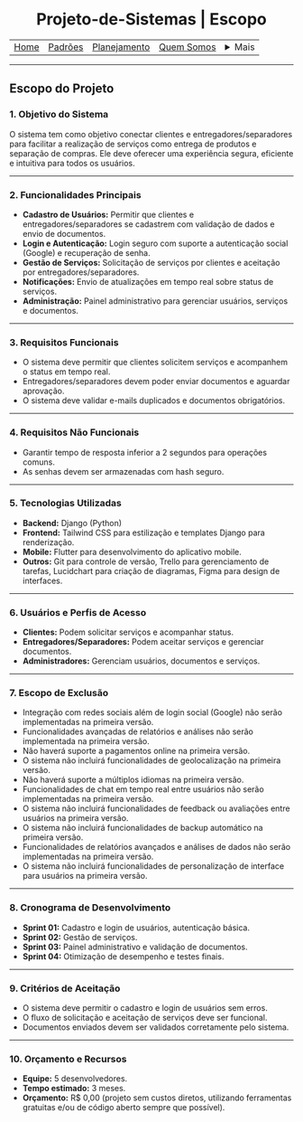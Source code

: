 <h1 align="center"> Projeto-de-Sistemas | Escopo</h1>

<table align="center">
    <tr>
        <td><a href="../README.md">Home</a></td>
        <td><a href="defaults.md">Padrões</a></td>
        <td><a href="plan.md">Planejamento</a></td>
        <td><a href="us.md">Quem Somos</a></td>
        <td>
            <details style="position: relative;">
                <summary>Mais</summary>
                <ul style="position: absolute; background: transparent;">
                    <li><a href="contact.md">Contato</a></li>
                    <li><a href="sup.md">Suporte</a></li>
                    <li><a href="faq.md">FAQ</a></li>
                </ul>
            </details>
        </td>
    </tr>
</table>

<hr>

## Escopo do Projeto

### **1. Objetivo do Sistema**
O sistema tem como objetivo conectar clientes e entregadores/separadores para facilitar a realização de serviços como entrega de produtos e separação de compras. Ele deve oferecer uma experiência segura, eficiente e intuitiva para todos os usuários.

---

### **2. Funcionalidades Principais**
- **Cadastro de Usuários:** Permitir que clientes e entregadores/separadores se cadastrem com validação de dados e envio de documentos.
- **Login e Autenticação:** Login seguro com suporte a autenticação social (Google) e recuperação de senha.
- **Gestão de Serviços:** Solicitação de serviços por clientes e aceitação por entregadores/separadores.
- **Notificações:** Envio de atualizações em tempo real sobre status de serviços.
- **Administração:** Painel administrativo para gerenciar usuários, serviços e documentos.

---

### **3. Requisitos Funcionais**
- O sistema deve permitir que clientes solicitem serviços e acompanhem o status em tempo real.
- Entregadores/separadores devem poder enviar documentos e aguardar aprovação.
- O sistema deve validar e-mails duplicados e documentos obrigatórios.

---

### **4. Requisitos Não Funcionais**
<!-- - O sistema deve suportar até 1.000 usuários simultâneos. -->
- Garantir tempo de resposta inferior a 2 segundos para operações comuns.
- As senhas devem ser armazenadas com hash seguro.

---

### **5. Tecnologias Utilizadas**
- **Backend:** Django (Python)  
- **Frontend:** Tailwind CSS para estilização e templates Django para renderização.  
- **Mobile:** Flutter para desenvolvimento do aplicativo mobile.  
- **Outros:** Git para controle de versão, Trello para gerenciamento de tarefas, Lucidchart para criação de diagramas, Figma para design de interfaces.    

---

### **6. Usuários e Perfis de Acesso**
- **Clientes:** Podem solicitar serviços e acompanhar status.
- **Entregadores/Separadores:** Podem aceitar serviços e gerenciar documentos.
- **Administradores:** Gerenciam usuários, documentos e serviços.

---

### **7. Escopo de Exclusão**
- Integração com redes sociais além de login social (Google) não serão implementadas na primeira versão.
- Funcionalidades avançadas de relatórios e análises não serão implementada na primeira versão.
- Não haverá suporte a pagamentos online na primeira versão.
- O sistema não incluirá funcionalidades de geolocalização na primeira versão.
- Não haverá suporte a múltiplos idiomas na primeira versão.
- Funcionalidades de chat em tempo real entre usuários não serão implementadas na primeira versão.
- O sistema não incluirá funcionalidades de feedback ou avaliações entre usuários na primeira versão.
- O sistema não incluirá funcionalidades de backup automático na primeira versão.
- Funcionalidades de relatórios avançados e análises de dados não serão implementadas na primeira versão.
- O sistema não incluirá funcionalidades de personalização de interface para usuários na primeira versão.

---

### **8. Cronograma de Desenvolvimento**
- **Sprint 01:** Cadastro e login de usuários, autenticação básica.
- **Sprint 02:** Gestão de serviços.
- **Sprint 03:** Painel administrativo e validação de documentos.
- **Sprint 04:** Otimização de desempenho e testes finais.

---

### **9. Critérios de Aceitação**
- O sistema deve permitir o cadastro e login de usuários sem erros.
- O fluxo de solicitação e aceitação de serviços deve ser funcional.
- Documentos enviados devem ser validados corretamente pelo sistema.

---

### **10. Orçamento e Recursos**
- **Equipe:** 5 desenvolvedores.
- **Tempo estimado:** 3 meses.
- **Orçamento:** R$ 0,00 (projeto sem custos diretos, utilizando ferramentas gratuitas e/ou de código aberto sempre que possível).
<!-- - **Ferramentas:** Servidor em nuvem (AWS ou DigitalOcean), licenças de software necessárias. -->